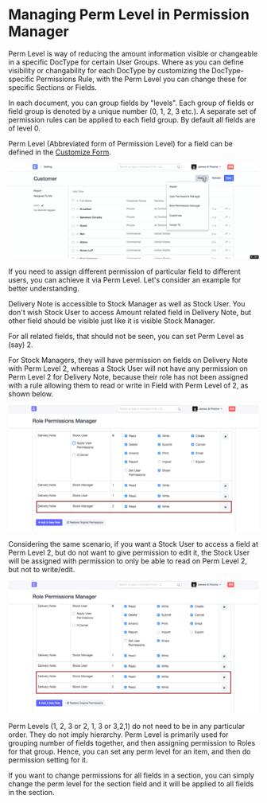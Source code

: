 
# Managing Perm Level in Permission Manager


Perm Level is way of reducing the amount information visible or changeable in a specific DocType for certain User Groups. Where as you can define visibility or changability for each DocType by customizing the DocType-specific Permissions Rule, with the Perm Level you can change these for specific Sections or Fields.


In each document, you can group fields by "levels". Each group of fields or field group is denoted by a unique number (0, 1, 2, 3 etc.). A separate set of permission rules can be applied to each field group. By default all fields are of level 0.


Perm Level (Abbreviated form of Permission Level) for a field can be defined in the [Customize Form](/docs/v13/user/manual/en/customize-erpnext/customize-form.html).


![Perm Level Field](/files/perm-level-1.gif)


If you need to assign different permission of particular field to different users, you can achieve it via Perm Level. Let's consider an example for better understanding.


Delivery Note is accessible to Stock Manager as well as Stock User. You don't wish Stock User to access Amount related field in Delivery Note, but other field should be visible just like it is visible Stock Manager.


For all related fields, that should not be seen, you can set Perm Level as (say) 2.


For Stock Managers, they will have permission on fields on Delivery Note with Perm Level 2, whereas a Stock User will not have any permission on Perm Level 2 for Delivery Note, because their role has not been assigned with a rule allowing them to read or write in Field with Perm Level of 2, as shown below.


![Perm Level Rule](/files/perm-level-2.png)


Considering the same scenario, if you want a Stock User to access a field at Perm Level 2, but do not want to give permission to edit it, the Stock User will be assigned with permission to only be able to read on Perm Level 2, but not to write/edit.


![Perm Level Rule 2](/files/perm-level-3.png)


Perm Levels (1, 2, 3 or 2, 1, 3 or 3,2,1) do not need to be in any particular order. They do not imply hierarchy. Perm Level is primarily used for grouping number of fields together, and then assigning permission to Roles for that group. Hence, you can set any perm level for an item, and then do permission setting for it.


If you want to change permissions for all fields in a section, you can simply change the perm level for the section field and it will be applied to all fields in the section.



